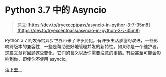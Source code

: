 # Python 3.7 中的 Asyncio

> 原文:[https://dev.to/tryexceptpass/asyncio-in-python-3-7-35m8](https://dev.to/tryexceptpass/asyncio-in-python-3-7-35m8)

Python 3.7 的发布给异步世界带来了许多变化。有许多生活质量的改进，一些影响跨版本的兼容性，一些是帮助更好地管理并发的新特性。如果你是一个维护者，这篇文章将回顾这些变化，它们的含义以及你需要注意的事情。有些甚至可能会影响到你，即使你不使用 asyncio。

[读下去...](https://tryexceptpass.org/article/asyncio-in-37/)